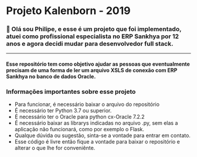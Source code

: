 # Projeto Kalenborn - 2019

### 👋 Olá sou Philipe, e esse é um projeto que foi implementado, atuei como profissional especialista no ERP Sankhya por 12 anos e agora decidi mudar para desenvolvedor full stack.

---

#### Esse repositório tem como objetivo ajudar as pessoas que eventualmente precisam de uma forma de ler um arquivo XSLS de conexão com ERP Sankhya no banco de dados Oracle.


### Informações importantes sobre esse projeto
- Para funcionar, é necessário baixar o arquivo do repositório
- É necessário ter Python 3.7 ou superior.
- É necessário ter o Oracle para python cx-Oracle 7.2.2
- É necessário baixar as librarys indicadas no arquivo .py, sem elas a aplicação não funcionará, como por exemplo o Flask.
- Qualque dúvida ou sugestão, sinta-se a vontade para entrar em contato.
- Esse código é livre então fique a vontade para baixar o repositório e alterar o que lhe for conveniênte.
